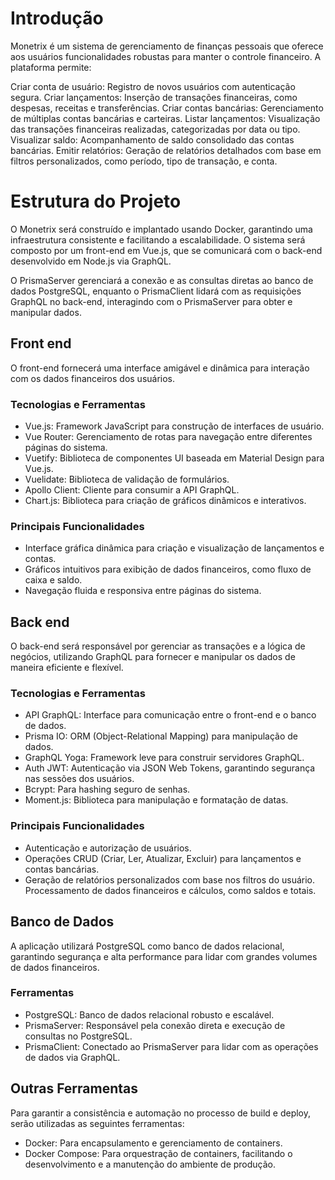 # Introdução

Monetrix é um sistema de gerenciamento de finanças pessoais que oferece aos usuários funcionalidades robustas para manter o controle financeiro. A plataforma permite:

Criar conta de usuário: Registro de novos usuários com autenticação segura.
Criar lançamentos: Inserção de transações financeiras, como despesas, receitas e transferências.
Criar contas bancárias: Gerenciamento de múltiplas contas bancárias e carteiras.
Listar lançamentos: Visualização das transações financeiras realizadas, categorizadas por data ou tipo.
Visualizar saldo: Acompanhamento de saldo consolidado das contas bancárias.
Emitir relatórios: Geração de relatórios detalhados com base em filtros personalizados, como período, tipo de transação, e conta.

# Estrutura do Projeto

O Monetrix será construído e implantado usando Docker, garantindo uma infraestrutura consistente e facilitando a escalabilidade. O sistema será composto por um front-end em Vue.js, que se comunicará com o back-end desenvolvido em Node.js via GraphQL.

O PrismaServer gerenciará a conexão e as consultas diretas ao banco de dados PostgreSQL, enquanto o PrismaClient lidará com as requisições GraphQL no back-end, interagindo com o PrismaServer para obter e manipular dados.

## Front end

O front-end fornecerá uma interface amigável e dinâmica para interação com os dados financeiros dos usuários.

### Tecnologias e Ferramentas

- Vue.js: Framework JavaScript para construção de interfaces de usuário.
- Vue Router: Gerenciamento de rotas para navegação entre diferentes páginas do sistema.
- Vuetify: Biblioteca de componentes UI baseada em Material Design para Vue.js.
- Vuelidate: Biblioteca de validação de formulários.
- Apollo Client: Cliente para consumir a API GraphQL.
- Chart.js: Biblioteca para criação de gráficos dinâmicos e interativos.

### Principais Funcionalidades

- Interface gráfica dinâmica para criação e visualização de lançamentos e contas.
- Gráficos intuitivos para exibição de dados financeiros, como fluxo de caixa e saldo.
- Navegação fluida e responsiva entre páginas do sistema.

## Back end

O back-end será responsável por gerenciar as transações e a lógica de negócios, utilizando GraphQL para fornecer e manipular os dados de maneira eficiente e flexível.

### Tecnologias e Ferramentas

- API GraphQL: Interface para comunicação entre o front-end e o banco de dados.
- Prisma IO: ORM (Object-Relational Mapping) para manipulação de dados.
- GraphQL Yoga: Framework leve para construir servidores GraphQL.
- Auth JWT: Autenticação via JSON Web Tokens, garantindo segurança nas sessões dos usuários.
- Bcrypt: Para hashing seguro de senhas.
- Moment.js: Biblioteca para manipulação e formatação de datas.

### Principais Funcionalidades

- Autenticação e autorização de usuários.
- Operações CRUD (Criar, Ler, Atualizar, Excluir) para lançamentos e contas bancárias.
- Geração de relatórios personalizados com base nos filtros do usuário.
  Processamento de dados financeiros e cálculos, como saldos e totais.

## Banco de Dados

A aplicação utilizará PostgreSQL como banco de dados relacional, garantindo segurança e alta performance para lidar com grandes volumes de dados financeiros.

### Ferramentas

- PostgreSQL: Banco de dados relacional robusto e escalável.
- PrismaServer: Responsável pela conexão direta e execução de consultas no PostgreSQL.
- PrismaClient: Conectado ao PrismaServer para lidar com as operações de dados via GraphQL.

## Outras Ferramentas

Para garantir a consistência e automação no processo de build e deploy, serão utilizadas as seguintes ferramentas:

- Docker: Para encapsulamento e gerenciamento de containers.
- Docker Compose: Para orquestração de containers, facilitando o desenvolvimento e a manutenção do ambiente de produção.
